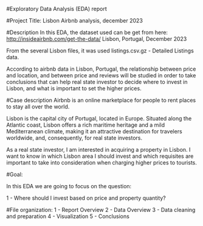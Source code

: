 #Exploratory Data Analysis (EDA) report

#Project Title: Lisbon Airbnb analysis, december 2023

#Description
In this EDA, the dataset used can be get from here:
http://insideairbnb.com/get-the-data/     Lisbon, Portugal, December 2023

From the several Lisbon files, it was used listings.csv.gz - Detailed Listings data.

According to airbnb data in Lisbon, Portugal, the relationship between price and location, and between price and reviews will be studied in order to take conclusions that can help real state investor to decide where to invest in Lisbon, and what is important to set the higher prices.

#Case description
Airbnb is an online marketplace for people to rent places to stay all over the world.

Lisbon is the capital city of Portugal, located in Europe. Situated along the Atlantic coast, Lisbon offers a rich maritime heritage and a mild Mediterranean climate, making it an attractive destination for travelers worldwide, and, consequently, for real state investors.

As a real state investor, I am interested in acquiring a property in Lisbon. I want to know in which Lisbon area I should invest and which requisites are important to take into consideration when charging higher prices to tourists.


#Goal:

In this EDA we are going to focus on the question:

1 - Where should I invest based on price and property quantity?

#File organization:
1 - Report Overview
2 - Data Overview
3 - Data cleaning and preparation
4 - Visualization
5 - Conclusions
